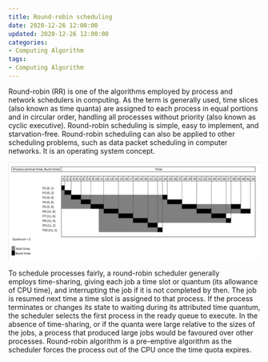 ```yaml
---
title: Round-robin scheduling
date: 2020-12-26 12:00:00
updated: 2020-12-26 12:00:00
categories:
- Computing Algorithm
tags:
- Computing Algorithm
---
```

Round-robin (RR) is one of the algorithms employed by process and network schedulers in computing. As the term is generally used, time slices (also known as time quanta) are assigned to each process in equal portions and in circular order, handling all processes without priority (also known as cyclic executive). Round-robin scheduling is simple, easy to implement, and starvation-free. Round-robin scheduling can also be applied to other scheduling problems, such as data packet scheduling in computer networks. It is an operating system concept.

![Round robin](/images/round_robin.jpg)

To schedule processes fairly, a round-robin scheduler generally employs time-sharing, giving each job a time slot or quantum (its allowance of CPU time), and interrupting the job if it is not completed by then. The job is resumed next time a time slot is assigned to that process. If the process terminates or changes its state to waiting during its attributed time quantum, the scheduler selects the first process in the ready queue to execute. In the absence of time-sharing, or if the quanta were large relative to the sizes of the jobs, a process that produced large jobs would be favoured over other processes.
Round-robin algorithm is a pre-emptive algorithm as the scheduler forces the process out of the CPU once the time quota expires.
